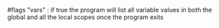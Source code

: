 #flags
"vars" : if true the program will list all variable values in both the global and all the local scopes once the program exits